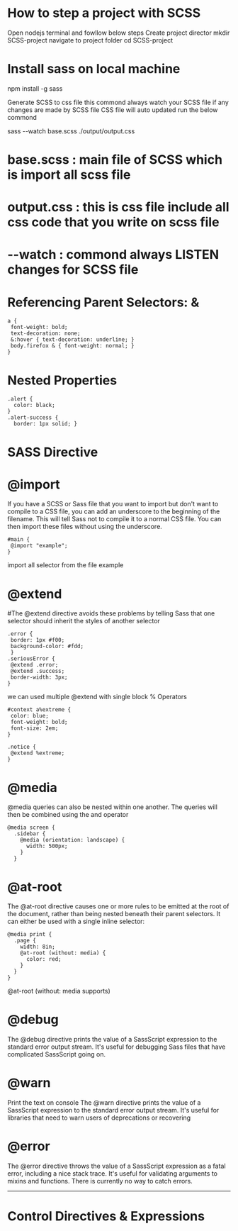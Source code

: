 # How to step a project with SCSS 
  Open nodejs terminal and fowllow below steps
  Create project director
  mkdir SCSS-project
  navigate to project folder
  cd SCSS-project

# Install sass on local machine
  npm install -g sass 

  Generate SCSS to css file 
  this commond always watch your SCSS file if any changes are made by SCSS file 
  CSS file will auto updated 
  run the below commond

sass --watch base.scss ./output/output.css

# base.scss : main file of SCSS which is import all scss file 
# output.css : this is css file include all css code that you write on scss file
# --watch : commond always LISTEN changes for SCSS file 
# Referencing Parent Selectors: &
 ```
a {
  font-weight: bold;
  text-decoration: none;
  &:hover { text-decoration: underline; }
  body.firefox & { font-weight: normal; }
}
 ```
# Nested Properties 
```
.alert {
  color: black; 
}
.alert-success {
  border: 1px solid; }
 ```
# SASS Directive
# @import 
If you have a SCSS or Sass file that you want to import but don't want to compile to a CSS file, you can add an underscore to the beginning of the filename. This will tell Sass not to compile it to a normal CSS file. You can then import these files without using the underscore.
 ```
#main {
  @import "example"; 
}
 ```
import all selector from the file example
# @extend
#The @extend directive avoids these problems by telling Sass that one selector should inherit the styles of another selector
 ```
.error {
  border: 1px #f00;
  background-color: #fdd;
  }
.seriousError {
  @extend .error;
  @extend .success;
  border-width: 3px;
}
 ```
we can used multiple @extend with single block
% Operators
 ```
#context a%extreme {
  color: blue;
  font-weight: bold;
  font-size: 2em;
}

.notice {
  @extend %extreme;
}
 ```

# @media
  @media queries can also be nested within one another. The queries will then be combined using the and operator
  ```
  @media screen {
    .sidebar {
      @media (orientation: landscape) {
        width: 500px;
      }
    }
```
  # @at-root
  The @at-root directive causes one or more rules to be emitted at the root of the document, rather than being nested beneath their parent selectors. It can either be used with a single inline selector:
  ```
  @media print {
    .page {
      width: 8in;
      @at-root (without: media) {
        color: red;
      }
    }
  }
```
  @at-root (without: media supports)

  # @debug 
  The @debug directive prints the value of a SassScript expression to the standard error output stream. It's useful for debugging Sass files that have complicated SassScript going on. 

  # @warn
  Print the text on console
  The @warn directive prints the value of a SassScript expression to the standard error output stream. It's useful for libraries that need to warn users of deprecations or recovering 

  # @error
  The @error directive throws the value of a SassScript expression as a fatal error, including a nice stack trace. It's useful for validating arguments to mixins and functions.
  There is currently no way to catch errors.

-------------------------------------------------------------------
# Control Directives & Expressions